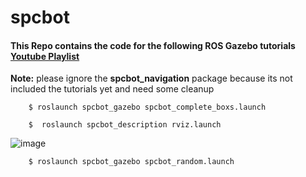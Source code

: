 # spcbot 
#### This Repo contains the code for the following ROS Gazebo tutorials [Youtube Playlist](https://www.youtube.com/playlist?list=PL0cxiXoTD1yprQ-KsUF50xGoGqx1strJ3)

**Note:** please ignore the **spcbot_navigation** package because its not included the tutorials yet and need some cleanup


```console
    $ roslaunch spcbot_gazebo spcbot_complete_boxs.launch 
```


```console
    $  roslaunch spcbot_description rviz.launch 
```
![image](https://user-images.githubusercontent.com/16764177/70861954-13de7180-1f3e-11ea-8153-c9701eec7360.png)





```console
    $ roslaunch spcbot_gazebo spcbot_random.launch 
```
